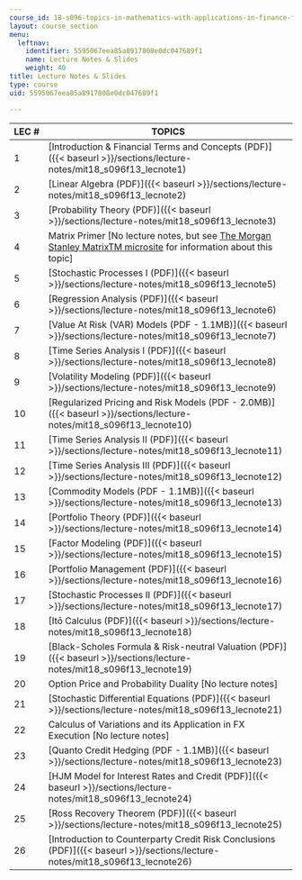 ```yaml
---
course_id: 18-s096-topics-in-mathematics-with-applications-in-finance-fall-2013
layout: course_section
menu:
  leftnav:
    identifier: 5595067eea85a8917808e0dc047689f1
    name: Lecture Notes & Slides
    weight: 40
title: Lecture Notes & Slides
type: course
uid: 5595067eea85a8917808e0dc047689f1

---
```


| LEC # | TOPICS |
| --- | --- |
| 1 | [Introduction & Financial Terms and Concepts (PDF)]({{< baseurl >}}/sections/lecture-notes/mit18_s096f13_lecnote1) |
| 2 | [Linear Algebra (PDF)]({{< baseurl >}}/sections/lecture-notes/mit18_s096f13_lecnote2) |
| 3 | [Probability Theory (PDF)]({{< baseurl >}}/sections/lecture-notes/mit18_s096f13_lecnote3) |
| 4 | Matrix Primer \[No lecture notes, but see [The Morgan Stanley MatrixTM microsite](http://www.morganstanley.com/matrixinfo/) for information about this topic\] |
| 5 | [Stochastic Processes I (PDF)]({{< baseurl >}}/sections/lecture-notes/mit18_s096f13_lecnote5) |
| 6 | [Regression Analysis (PDF)]({{< baseurl >}}/sections/lecture-notes/mit18_s096f13_lecnote6) |
| 7 | [Value At Risk (VAR) Models (PDF - 1.1MB)]({{< baseurl >}}/sections/lecture-notes/mit18_s096f13_lecnote7) |
| 8 | [Time Series Analysis I (PDF)]({{< baseurl >}}/sections/lecture-notes/mit18_s096f13_lecnote8) |
| 9 | [Volatility Modeling (PDF)]({{< baseurl >}}/sections/lecture-notes/mit18_s096f13_lecnote9) |
| 10 | [Regularized Pricing and Risk Models (PDF - 2.0MB)]({{< baseurl >}}/sections/lecture-notes/mit18_s096f13_lecnote10) |
| 11 | [Time Series Analysis II (PDF)]({{< baseurl >}}/sections/lecture-notes/mit18_s096f13_lecnote11) |
| 12 | [Time Series Analysis III (PDF)]({{< baseurl >}}/sections/lecture-notes/mit18_s096f13_lecnote12) |
| 13 | [Commodity Models (PDF - 1.1MB)]({{< baseurl >}}/sections/lecture-notes/mit18_s096f13_lecnote13) |
| 14 | [Portfolio Theory (PDF)]({{< baseurl >}}/sections/lecture-notes/mit18_s096f13_lecnote14) |
| 15 | [Factor Modeling (PDF)]({{< baseurl >}}/sections/lecture-notes/mit18_s096f13_lecnote15) |
| 16 | [Portfolio Management (PDF)]({{< baseurl >}}/sections/lecture-notes/mit18_s096f13_lecnote16) |
| 17 | [Stochastic Processes II (PDF)]({{< baseurl >}}/sections/lecture-notes/mit18_s096f13_lecnote17) |
| 18 | [Itō Calculus (PDF)]({{< baseurl >}}/sections/lecture-notes/mit18_s096f13_lecnote18) |
| 19 | [Black-Scholes Formula & Risk-neutral Valuation (PDF)]({{< baseurl >}}/sections/lecture-notes/mit18_s096f13_lecnote19) |
| 20 | Option Price and Probability Duality \[No lecture notes\] |
| 21 | [Stochastic Differential Equations (PDF)]({{< baseurl >}}/sections/lecture-notes/mit18_s096f13_lecnote21) |
| 22 | Calculus of Variations and its Application in FX Execution \[No lecture notes\] |
| 23 | [Quanto Credit Hedging (PDF - 1.1MB)]({{< baseurl >}}/sections/lecture-notes/mit18_s096f13_lecnote23) |
| 24 | [HJM Model for Interest Rates and Credit (PDF)]({{< baseurl >}}/sections/lecture-notes/mit18_s096f13_lecnote24) |
| 25 | [Ross Recovery Theorem (PDF)]({{< baseurl >}}/sections/lecture-notes/mit18_s096f13_lecnote25) |
| 26 | [Introduction to Counterparty Credit Risk Conclusions (PDF)]({{< baseurl >}}/sections/lecture-notes/mit18_s096f13_lecnote26)